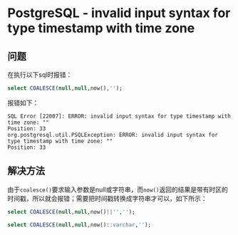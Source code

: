 # PostgreSQL - invalid input syntax for type timestamp with time zone

## 问题

在执行以下sql时报错：
```sql
select COALESCE(null,null,now(),'');
```
<!--more-->

报错如下：
```
SQL Error [22007]: ERROR: invalid input syntax for type timestamp with time zone: ""
Position: 33
org.postgresql.util.PSQLException: ERROR: invalid input syntax for type timestamp with time zone: ""
Position: 33
```

## 解决方法

由于`coalesce()`要求输入参数是null或字符串，而`now()`返回的结果是带有时区的时间戳，所以就会报错；需要把时间戳转换成字符串才可以，如下所示：

```sql
select COALESCE(null,null,now()||'',''); 

select COALESCE(null,null,now()::varchar,'');
```
